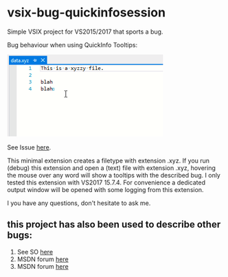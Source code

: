 # vsix-bug-quickinfosession
Simple VSIX project for VS2015/2017 that sports a bug.

Bug behaviour when using QuickInfo Tooltips:

![tooltip-jumps](https://github.com/HJLebbink/vsix-bug-quickinfosession/blob/master/Images/window_moves.gif?raw=true "Tooltip Moves")

See Issue [here](https://github.com/Microsoft/vs-editor-api/issues/11).

This minimal extension creates a filetype with extension .xyz. If you run (debug) this extension and open a (text) file with extension .xyz, hovering the mouse over any word will show a tooltips with the described bug. I only tested this extension with VS2017 15.7.4. For convenience a dedicated output window will be opened with some logging from this extension.

I you have any questions, don't hesitate to ask me.


## this project has also been used to describe other bugs:

1. See SO [here](https://stackoverflow.com/questions/46793168/quickinfosession-is-dismissed-prematurely-when-using-usercontrols-in-quickinfoco?noredirect=1#comment88979250_46793168)
2. MSDN forum [here](https://social.msdn.microsoft.com/Forums/vstudio/en-US/7084cf4c-639a-4aaf-9027-b71cdad27acd/tooltip-with-quickinfosession-with-a-usercontrol-instead-of-a-string?forum=vsx#7084cf4c-639a-4aaf-9027-b71cdad27acd)
3. MSDN forum [here](https://social.msdn.microsoft.com/Forums/vstudio/en-US/629225b5-2a53-4313-8526-6644013ab120/quickinfosession-is-dismissed-prematurely-when-using-usercontrols-in-quickinfocontent?forum=vsx#629225b5-2a53-4313-8526-6644013ab120)

